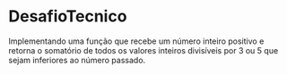 # DesafioTecnico
Implementando uma função que recebe um número inteiro positivo e retorna o somatório de todos os valores inteiros divisíveis por 3 ou 5 que sejam inferiores ao número passado.
